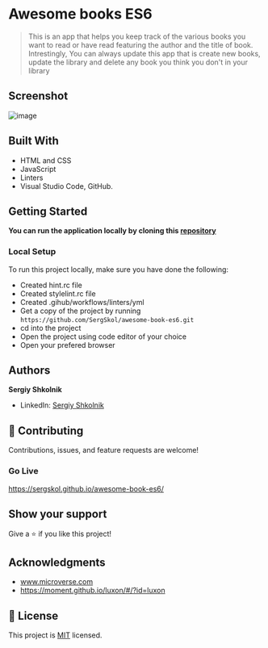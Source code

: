 # Awesome books ES6

> This is an app that helps you keep track of the various books you want to read or have read featuring the author and the title of book. Intrestingly, You can always update this app that is create new books, update the library and delete any book you think you don't in your library

## Screenshot
![image](https://user-images.githubusercontent.com/106581139/202181203-24d4307d-c6c6-4fe9-a37a-9223b59fb1ce.png)

## Built With

- HTML and CSS
- JavaScript
- Linters
- Visual Studio Code, GitHub.

## Getting Started

**You can run the application locally by cloning this [repository](https://github.com/SergSkol/awesome-book-es6.git)**

### Local Setup

To run this project locally, make sure you have done the following:

- Created hint.rc file
- Created stylelint.rc file
- Created .gihub/workflows/linters/yml
- Get a copy of the project by running `https://github.com/SergSkol/awesome-book-es6.git `
- cd into the project
- Open the project using code editor of your choice
- Open your prefered browser

## Authors

**Sergiy Shkolnik**
- LinkedIn: [Sergiy Shkolnik](https://www.linkedin.com/in/sergiy-shkolnik-7801a53/)

## :handshake: Contributing

Contributions, issues, and feature requests are welcome!

### Go Live

https://sergskol.github.io/awesome-book-es6/

## Show your support

Give a :star:️ if you like this project!

## Acknowledgments

- www.microverse.com
- https://moment.github.io/luxon/#/?id=luxon

## :memo: License

This project is [MIT](./LICENSE) licensed.
